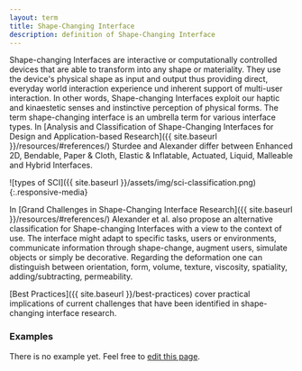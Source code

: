 ```yaml
---
layout: term
title: Shape-Changing Interface
description: definition of Shape-Changing Interface
---
```

Shape-changing Interfaces are interactive or computationally controlled devices that are able to transform into any shape or materiality. They use the device's physical shape as input and output thus providing direct, everyday world interaction experience und inherent support of multi-user interaction. In other words, Shape-changing Interfaces exploit our haptic and kinaestetic senses and instinctive perception of physical forms.
The term shape-changing interface is an umbrella term for various interface types. In [Analysis and Classification of Shape-Changing Interfaces for Design and Application-based Research]({{ site.baseurl }}/resources/#references/) Sturdee and Alexander differ between Enhanced 2D, Bendable, Paper & Cloth, Elastic & Inflatable, Actuated, Liquid, Malleable and Hybrid Interfaces.

![types of SCI]({{ site.baseurl }}/assets/img/sci-classification.png){:.responsive-media}

In [Grand Challenges in Shape-Changing Interface Research]({{ site.baseurl }}/resources/#references/) Alexander et al. also propose an alternative classification for Shape-changing Interfaces with a view to the context of use. The interface might adapt to specific tasks, users or environments, communicate information through shape-change, augment users, simulate objects or simply be decorative. Regarding the deformation one can distinguish between orientation, form, volume, texture, viscosity, spatiality, adding/subtracting, permeability.

[Best Practices]({{ site.baseurl }}/best-practices) cover practical implications of current challenges that have been identified in shape-changing interface research.

### Examples
There is no example yet. Feel free to <a href="{{ site.repo }}/edit/master/{{ page.path }}" target="_blank"><i class="fa fa-edit fa-fw"></i> edit this page</a>.
